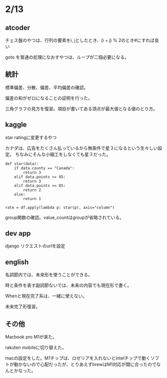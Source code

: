 # 2/13

## atcoder
チェス盤のやつは、行列の要素をi, jとしたとき、(i + j) % 2のとき#にすれば良い

goto を普通の処理になおすやつは、ループが二個必要になる。

## 統計
標準偏差、分散、偏差、平均偏差の確認。

偏差の和がゼロになることの証明を行った。

三角グラフの見方を復習。項目が書いてある頂点が最大値となる値のとり方。

## kaggle
star ratingに変更するやつ

カナダは、広告をたくさん払っているから無条件で星３になるという生々しい設定。
ちなみにそんな小細工をしなくても星３だった。

```
def star(data):
    if data.county == "Canada":
        return 3
    elif data.points >= 95:
        return 3
    elif data.points >= 85:
        return 2
    else:
        return 1
        
rate = df.apply(lambda p: star(p), axis="column")
```

group関数の確認。value_countはgroupが省略されている。


## dev app
django
リクエストのurlを設定

## english
名詞節内では、未来形を使うことができる。

時と条件を表す副詞節ないでは、未来の内容でも現在形で書く。

Whenと現在完了系は、一緒に使えない。

未来完了形復習。


## その他
Macbook pro M1が来た。

rakuten mobileに切り替えた。

macの設定をした。M1チップは、ロゼリアを入れないとintelチップで動くソフトが動かないので心配だったが、とりあえずbrewはM1対応が間に合ったのでなんとかなった。

